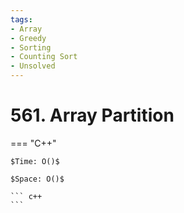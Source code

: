 ```yaml
---
tags:
- Array
- Greedy
- Sorting
- Counting Sort
- Unsolved
---
```



# 561. Array Partition

=== "C++"

    $Time: O()$

    $Space: O()$

    ``` c++
    ```